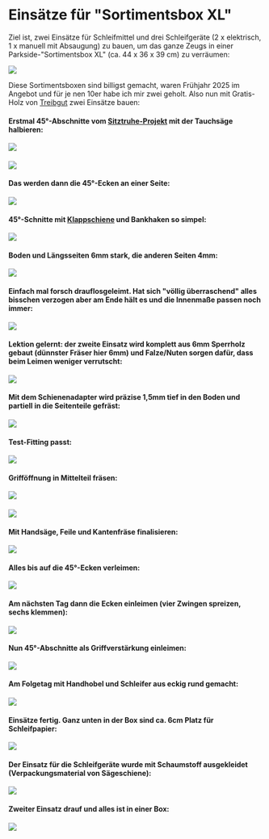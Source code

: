 # Einsätze für "Sortimentsbox XL"

Ziel ist, zwei Einsätze für Schleifmittel und drei Schleifgeräte (2 x elektrisch, 1 x manuell mit Absaugung) zu bauen, um das ganze Zeugs in einer Parkside-"Sortimentsbox XL" (ca. 44 x 36 x 39 cm) zu verräumen:

![](020.jpg)

Diese Sortimentsboxen sind billigst gemacht, waren Frühjahr 2025 im Angebot und für je nen 10er habe ich mir zwei geholt. Also nun mit Gratis-Holz von [Treibgut](http://treibgut-lager.de) zwei Einsätze bauen:

#### Erstmal 45°-Abschnitte vom [Sitztruhe-Projekt](../Sitztruhe/README.md) mit der Tauchsäge halbieren:

![](001.jpg)

#### 

![](002.jpg)

#### Das werden dann die 45°-Ecken an einer Seite:

![](003.jpg)

#### 45°-Schnitte mit [Klappschiene](../Klappschiene/README.md) und Bankhaken so simpel:

![](004.jpg)

#### Boden und Längsseiten 6mm stark, die anderen Seiten 4mm:

![](005.jpg)

#### Einfach mal forsch drauflosgeleimt. Hat sich "völlig überraschend" alles bisschen verzogen aber am Ende hält es und die Innenmaße passen noch immer:

![](006.jpg)

#### Lektion gelernt: der zweite Einsatz wird komplett aus 6mm Sperrholz gebaut (dünnster Fräser hier 6mm) und Falze/Nuten sorgen dafür, dass beim Leimen weniger verrutscht:

![](007.jpg)

#### Mit dem Schienenadapter wird präzise 1,5mm tief in den Boden und partiell in die Seitenteile gefräst:

![](008.jpg)

#### Test-Fitting passt:

![](009.jpg)

#### Grifföffnung in Mittelteil fräsen:

![](010.jpg)

#### 

![](011.jpg)

#### Mit Handsäge, Feile und Kantenfräse finalisieren:

![](012.jpg)

#### Alles bis auf die 45°-Ecken verleimen:

![](014.jpg)

#### Am nächsten Tag dann die Ecken einleimen (vier Zwingen spreizen, sechs klemmen):

![](015.jpg)

#### Nun 45°-Abschnitte als Griffverstärkung einleimen:

![](016.jpg)

#### Am Folgetag mit Handhobel und Schleifer aus eckig rund gemacht:

![](017.jpg)

#### Einsätze fertig. Ganz unten in der Box sind ca. 6cm Platz für Schleifpapier:

![](018.jpg)

#### Der Einsatz für die Schleifgeräte wurde mit Schaumstoff ausgekleidet (Verpackungsmaterial von Sägeschiene):

![](019.jpg)

#### Zweiter Einsatz drauf und alles ist in einer Box:

![](020.jpg)
